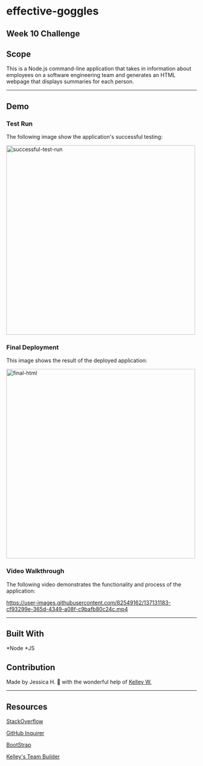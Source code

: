 # effective-goggles
## Week 10 Challenge

## Scope
This is a Node.js command-line application that takes in information about employees on a software engineering team and generates an HTML webpage that displays summaries for each person. 

---

## Demo

### Test Run
The following image show the application's successful testing:

<img width="500" alt="successful-test-run" src="https://user-images.githubusercontent.com/82549162/137129784-18871fe6-fb84-4583-bc27-6bb89f41d7cf.png">

### Final Deployment
This image shows the result of the deployed application:

<img width="500" alt="final-html" src="https://user-images.githubusercontent.com/82549162/137130707-d72ec505-4f00-438d-967c-cf70f37da017.png">

### Video Walkthrough
The following video demonstrates the functionality and process of the application:

https://user-images.githubusercontent.com/82549162/137131183-cf93299e-365d-4349-a08f-c9bafb80c24c.mp4

---

## Built With
*Node *JS

## Contribution
Made by Jessica H. 🖤 
with the wonderful help of <a href="https://github.com/kelleymarne">Kelley W.</a>

---

## Resources 

<a href="www.stackoverflow">StackOverflow</a>

<a href="https://github.com/SBoudrias/Inquirer.js/tree/master/packages/inquirer/examples">GitHub Inquirer</a>

<a href="https://getbootstrap.com/">BootStrap</a>

<a href="https://github.com/kelleymarne/Team-Profiles">Kelley's Team Builder</a>

